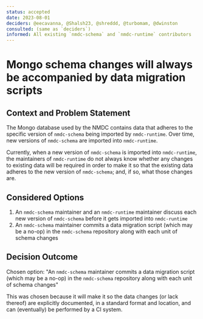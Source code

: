 ```yaml
---
status: accepted
date: 2023-08-01
deciders: @eecavanna, @Shalsh23, @shreddd, @turbomam, @dwinston
consulted: (same as `deciders`)
informed: All existing `nmdc-schema` and `nmdc-runtime` contributors
---
```

# Mongo schema changes will always be accompanied by data migration scripts

## Context and Problem Statement

The Mongo database used by the NMDC contains data that adheres to the specific version of `nmdc-schema` being imported by `nmdc-runtime`. Over time, new versions of `nmdc-schema` are imported into `nmdc-runtime`.

Currently, when a new version of `nmdc-schema` is imported into `nmdc-runtime`, the maintainers of `nmdc-runtime` do not always know whether any changes to existing data will be required in order to make it so that the existing data adheres to the new version of `nmdc-schema`; and, if so, what those changes are.

## Considered Options

1. An `nmdc-schema` maintainer and an `nmdc-runtime` maintainer discuss each new version of `nmdc-schema` before it gets imported into `nmdc-runtime`
2. An `nmdc-schema` maintainer commits a data migration script (which may be a no-op) in the `nmdc-schema` repository along with each unit of schema changes

## Decision Outcome

Chosen option: "An `nmdc-schema` maintainer commits a data migration script (which may be a no-op) in the `nmdc-schema` repository along with each unit of schema changes"

This was chosen because it will make it so the data changes (or lack thereof) are explicitly documented, in a standard format and location, and can (eventually) be performed by a CI system.
